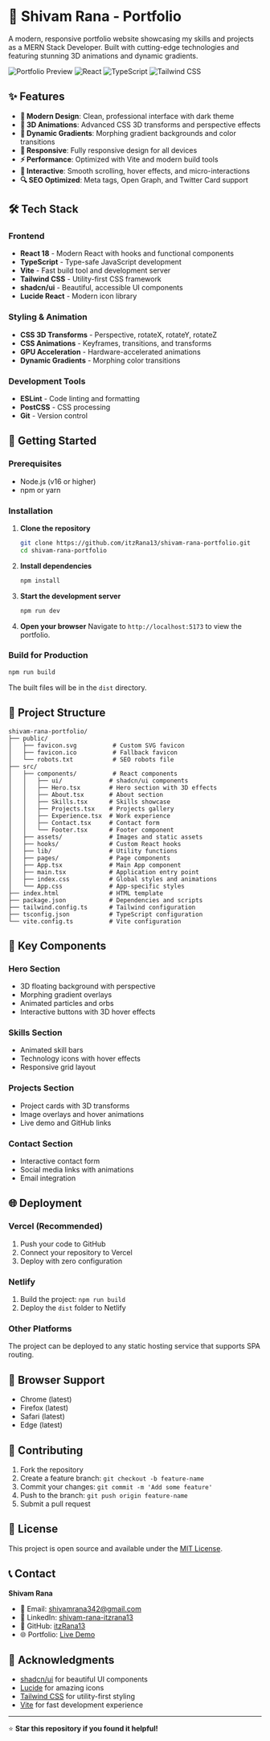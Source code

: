 # 🚀 Shivam Rana - Portfolio

A modern, responsive portfolio website showcasing my skills and projects as a MERN Stack Developer. Built with cutting-edge technologies and featuring stunning 3D animations and dynamic gradients.

![Portfolio Preview](https://img.shields.io/badge/Status-Live-brightgreen)
![React](https://img.shields.io/badge/React-18.0-blue)
![TypeScript](https://img.shields.io/badge/TypeScript-5.0-blue)
![Tailwind CSS](https://img.shields.io/badge/Tailwind_CSS-3.0-38B2AC)

## ✨ Features

- **🎨 Modern Design**: Clean, professional interface with dark theme
- **🌊 3D Animations**: Advanced CSS 3D transforms and perspective effects
- **🌈 Dynamic Gradients**: Morphing gradient backgrounds and color transitions
- **📱 Responsive**: Fully responsive design for all devices
- **⚡ Performance**: Optimized with Vite and modern build tools
- **🎯 Interactive**: Smooth scrolling, hover effects, and micro-interactions
- **🔍 SEO Optimized**: Meta tags, Open Graph, and Twitter Card support

## 🛠️ Tech Stack

### Frontend

- **React 18** - Modern React with hooks and functional components
- **TypeScript** - Type-safe JavaScript development
- **Vite** - Fast build tool and development server
- **Tailwind CSS** - Utility-first CSS framework
- **shadcn/ui** - Beautiful, accessible UI components
- **Lucide React** - Modern icon library

### Styling & Animation

- **CSS 3D Transforms** - Perspective, rotateX, rotateY, rotateZ
- **CSS Animations** - Keyframes, transitions, and transforms
- **GPU Acceleration** - Hardware-accelerated animations
- **Dynamic Gradients** - Morphing color transitions

### Development Tools

- **ESLint** - Code linting and formatting
- **PostCSS** - CSS processing
- **Git** - Version control

## 🚀 Getting Started

### Prerequisites

- Node.js (v16 or higher)
- npm or yarn

### Installation

1. **Clone the repository**

   ```bash
   git clone https://github.com/itzRana13/shivam-rana-portfolio.git
   cd shivam-rana-portfolio
   ```

2. **Install dependencies**

   ```bash
   npm install
   ```

3. **Start the development server**

   ```bash
   npm run dev
   ```

4. **Open your browser**
   Navigate to `http://localhost:5173` to view the portfolio.

### Build for Production

```bash
npm run build
```

The built files will be in the `dist` directory.

## 📁 Project Structure

```
shivam-rana-portfolio/
├── public/
│   ├── favicon.svg          # Custom SVG favicon
│   ├── favicon.ico          # Fallback favicon
│   └── robots.txt           # SEO robots file
├── src/
│   ├── components/          # React components
│   │   ├── ui/             # shadcn/ui components
│   │   ├── Hero.tsx        # Hero section with 3D effects
│   │   ├── About.tsx       # About section
│   │   ├── Skills.tsx      # Skills showcase
│   │   ├── Projects.tsx    # Projects gallery
│   │   ├── Experience.tsx  # Work experience
│   │   ├── Contact.tsx     # Contact form
│   │   └── Footer.tsx      # Footer component
│   ├── assets/             # Images and static assets
│   ├── hooks/              # Custom React hooks
│   ├── lib/                # Utility functions
│   ├── pages/              # Page components
│   ├── App.tsx             # Main App component
│   ├── main.tsx            # Application entry point
│   ├── index.css           # Global styles and animations
│   └── App.css             # App-specific styles
├── index.html              # HTML template
├── package.json            # Dependencies and scripts
├── tailwind.config.ts      # Tailwind configuration
├── tsconfig.json           # TypeScript configuration
└── vite.config.ts          # Vite configuration
```

## 🎨 Key Components

### Hero Section

- 3D floating background with perspective
- Morphing gradient overlays
- Animated particles and orbs
- Interactive buttons with 3D hover effects

### Skills Section

- Animated skill bars
- Technology icons with hover effects
- Responsive grid layout

### Projects Section

- Project cards with 3D transforms
- Image overlays and hover animations
- Live demo and GitHub links

### Contact Section

- Interactive contact form
- Social media links with animations
- Email integration

## 🌐 Deployment

### Vercel (Recommended)

1. Push your code to GitHub
2. Connect your repository to Vercel
3. Deploy with zero configuration

### Netlify

1. Build the project: `npm run build`
2. Deploy the `dist` folder to Netlify

### Other Platforms

The project can be deployed to any static hosting service that supports SPA routing.

## 📱 Browser Support

- Chrome (latest)
- Firefox (latest)
- Safari (latest)
- Edge (latest)

## 🤝 Contributing

1. Fork the repository
2. Create a feature branch: `git checkout -b feature-name`
3. Commit your changes: `git commit -m 'Add some feature'`
4. Push to the branch: `git push origin feature-name`
5. Submit a pull request

## 📄 License

This project is open source and available under the [MIT License](LICENSE).

## 📞 Contact

**Shivam Rana**

- 📧 Email: [shivamrana342@gmail.com](mailto:shivamrana342@gmail.com)
- 💼 LinkedIn: [shivam-rana-itzrana13](https://linkedin.com/in/shivam-rana-itzrana13)
- 🐙 GitHub: [itzRana13](https://github.com/itzRana13)
- 🌐 Portfolio: [Live Demo](https://shivam-rana-portfolio-itzrana13s-projects.vercel.app)

## 🙏 Acknowledgments

- [shadcn/ui](https://ui.shadcn.com/) for beautiful UI components
- [Lucide](https://lucide.dev/) for amazing icons
- [Tailwind CSS](https://tailwindcss.com/) for utility-first styling
- [Vite](https://vitejs.dev/) for fast development experience

---

⭐ **Star this repository if you found it helpful!**
